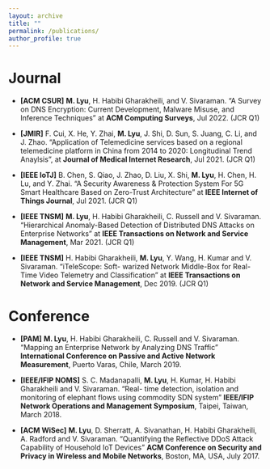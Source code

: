 ```yaml
---
layout: archive
title: ""
permalink: /publications/
author_profile: true
---
```


<!-- Publications
======
  <ul>{% for post in site.publications %}
    {% include archive-single-cv.html %}
  {% endfor %}</ul> -->

Journal
======
* **[ACM CSUR]** **M. Lyu**, H. Habibi Gharakheili, and V. Sivaraman. “A Survey on DNS Encryption: Current
Development, Malware Misuse, and Inference Techniques” at **ACM Computing Surveys**, Jul 2022. (JCR Q1)

* **[JMIR]** F. Cui, X. He, Y. Zhai, **M. Lyu**, J. Shi, D. Sun, S. Juang, C. Li, and J. Zhao. “Application of Telemedicine services based on a regional telemedicine platform in China from 2014 to 2020: Longitudinal Trend Anaylsis”, at **Journal of Medical Internet Research**, Jul 2021. (JCR Q1)

* **[IEEE IoTJ]** B. Chen, S. Qiao, J. Zhao, D. Liu, X. Shi, **M. Lyu**, H. Chen, H. Lu, and Y. Zhai. “A Security Awareness & Protection System For 5G Smart Healthcare Based on Zero-Trust Architecture” at **IEEE Internet of Things Journal**, Jul 2021. (JCR Q1)

* **[IEEE TNSM]** **M. Lyu**, H. Habibi Gharakheili, C. Russell and V. Sivaraman. “Hierarchical Anomaly-Based Detection of Distributed DNS Attacks on Enterprise Networks” at **IEEE Transactions on Network and Service Management**, Mar 2021. (JCR Q1)

* **[IEEE TNSM]** H. Habibi Gharakheili, **M. Lyu**, Y. Wang, H. Kumar and V. Sivaraman. “iTeleScope: Soft- warized Network Middle-Box for Real-Time Video Telemetry and Classification” at **IEEE Transactions on Network and Service Management**, Dec 2019. (JCR Q1)

Conference
======
* **[PAM]** **M. Lyu**, H. Habibi Gharakheili, C. Russell and V. Sivaraman. “Mapping an Enterprise Network by Analyzing DNS Traffic” **International Conference on Passive and Active Network Measurement**, Puerto Varas, Chile, March 2019.

* **[IEEE/IFIP NOMS]** S. C. Madanapalli, **M. Lyu**, H. Kumar, H. Habibi Gharakheili and V. Sivaraman. “Real- time detection, isolation and monitoring of elephant flows using commodity SDN system” **IEEE/IFIP Network Operations and Management Symposium**, Taipei, Taiwan, March 2018.

* **[ACM WiSec]** **M. Lyu**, D. Sherratt, A. Sivanathan, H. Habibi Gharakheili, A. Radford and V. Sivaraman. “Quantifying the Reflective DDoS Attack Capability of Household IoT Devices” **ACM Conference on Security and Privacy in Wireless and Mobile Networks**, Boston, MA, USA, July 2017.